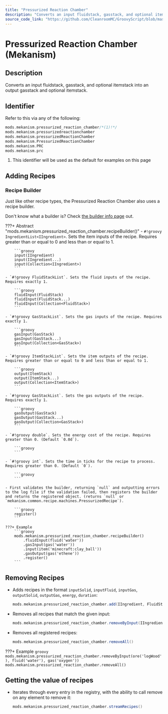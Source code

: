 ```yaml
---
title: "Pressurized Reaction Chamber"
description: "Converts an input fluidstack, gasstack, and optional itemstack into an output gasstack and optional itemstack."
source_code_link: "https://github.com/CleanroomMC/GroovyScript/blob/master/src/main/java/com/cleanroommc/groovyscript/compat/mods/mekanism/PressurizedReactionChamber.java"
---
```


# Pressurized Reaction Chamber (Mekanism)

## Description

Converts an input fluidstack, gasstack, and optional itemstack into an output gasstack and optional itemstack.

## Identifier

Refer to this via any of the following:

```groovy hl_lines="1"
mods.mekanism.pressurized_reaction_chamber/*(1)!*/
mods.mekanism.pressurizedreactionchamber
mods.mekanism.pressurizedReactionChamber
mods.mekanism.PressurizedReactionChamber
mods.mekanism.PRC
mods.mekanism.prc
```

1. This identifier will be used as the default for examples on this page

## Adding Recipes

### Recipe Builder

Just like other recipe types, the Pressurized Reaction Chamber also uses a recipe builder.

Don't know what a builder is? Check [the builder info page](../../../groovy/builder.md) out.

???+ Abstract "mods.mekanism.pressurized_reaction_chamber.recipeBuilder()"
    - `#!groovy IngredientList<IIngredient>`. Sets the item inputs of the recipe. Requires greater than or equal to 0 and less than or equal to 1.

        ```groovy
        input(IIngredient)
        input(IIngredient...)
        input(Collection<IIngredient>)
        ```

    - `#!groovy FluidStackList`. Sets the fluid inputs of the recipe. Requires exactly 1.

        ```groovy
        fluidInput(FluidStack)
        fluidInput(FluidStack...)
        fluidInput(Collection<FluidStack>)
        ```

    - `#!groovy GasStackList`. Sets the gas inputs of the recipe. Requires exactly 1.

        ```groovy
        gasInput(GasStack)
        gasInput(GasStack...)
        gasInput(Collection<GasStack>)
        ```

    - `#!groovy ItemStackList`. Sets the item outputs of the recipe. Requires greater than or equal to 0 and less than or equal to 1.

        ```groovy
        output(ItemStack)
        output(ItemStack...)
        output(Collection<ItemStack>)
        ```

    - `#!groovy GasStackList`. Sets the gas outputs of the recipe. Requires exactly 1.

        ```groovy
        gasOutput(GasStack)
        gasOutput(GasStack...)
        gasOutput(Collection<GasStack>)
        ```

    - `#!groovy double`. Sets the energy cost of the recipe. Requires greater than 0. (Default `0.0d`).

        ```groovy
        ```

    - `#!groovy int`. Sets the time in ticks for the recipe to process. Requires greater than 0. (Default `0`).

        ```groovy
        ```

    - First validates the builder, returning `null` and outputting errors to the log file if the validation failed, then registers the builder and returns the registered object. (returns `null` or `mekanism.common.recipe.machines.PressurizedRecipe`).

        ```groovy
        register()
        ```

    ???+ Example
        ```groovy
        mods.mekanism.pressurized_reaction_chamber.recipeBuilder()
            .fluidInput(fluid('water'))
            .gasInput(gas('water'))
            .input(item('minecraft:clay_ball'))
            .gasOutput(gas('ethene'))
            .register()
        ```



## Removing Recipes

- Adds recipes in the format `inputSolid`, `inputFluid`, `inputGas`, `outputSolid`, `outputGas`, `energy`, `duration`:

    ```groovy
    mods.mekanism.pressurized_reaction_chamber.add(IIngredient, FluidStack, GasStack, ItemStack, GasStack, double, int)
    ```

- Removes all recipes that match the given input:

    ```groovy
    mods.mekanism.pressurized_reaction_chamber.removeByInput(IIngredient, FluidStack, GasStack)
    ```

- Removes all registered recipes:

    ```groovy
    mods.mekanism.pressurized_reaction_chamber.removeAll()
    ```

???+ Example
    ```groovy
    mods.mekanism.pressurized_reaction_chamber.removeByInput(ore('logWood'), fluid('water'), gas('oxygen'))
    mods.mekanism.pressurized_reaction_chamber.removeAll()
    ```

## Getting the value of recipes

- Iterates through every entry in the registry, with the ability to call remove on any element to remove it:

    ```groovy
    mods.mekanism.pressurized_reaction_chamber.streamRecipes()
    ```
